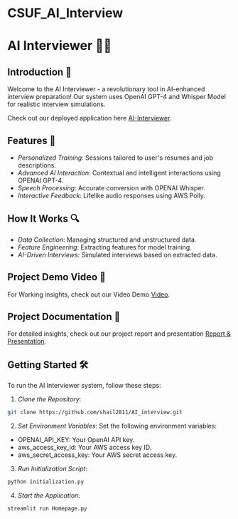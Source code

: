 # CSUF_AI_Interview
# AI Interviewer 🤖🎤

## Introduction 🌟
Welcome to the AI Interviewer - a revolutionary tool in AI-enhanced interview preparation! Our system uses OpenAI GPT-4 and Whisper Model for realistic interview simulations. 

Check out our deployed application here [AI-Interviewer](https://ai-interviewer-mission255.streamlit.app/).

## Features 🚀
- *Personalized Training*: Sessions tailored to user's resumes and job descriptions.
- *Advanced AI Interaction*: Contextual and intelligent interactions using OPENAI GPT-4.
- *Speech Processing*: Accurate conversion with OPENAI Whisper.
- *Interactive Feedback*: Lifelike audio responses using AWS Polly.

## How It Works 🔍
- *Data Collection*: Managing structured and unstructured data.
- *Feature Engineering*: Extracting features for model training.
- *AI-Driven Interviews*: Simulated interviews based on extracted data.

## Project Demo Video 🎥
For Working insights, check out our Video Demo [Video](https://drive.google.com/drive/u/2/folders/1ucn4CIvZqsVlOsfV8J1xat09QeCLEu7y).

## Project Documentation 📑
For detailed insights, check out our project report and presentation [Report & Presentation](https://drive.google.com/drive/u/2/folders/1ucn4CIvZqsVlOsfV8J1xat09QeCLEu7y).

## Getting Started 🛠

To run the AI Interviewer system, follow these steps:
1. *Clone the Repository*:
```bash
git clone https://github.com/shail2811/AI_interview.git
```
2. *Set Environment Variables*:
Set the following environment variables:

- OPENAI_API_KEY: Your OpenAI API key.
- aws_access_key_id: Your AWS access key ID.
- aws_secret_access_key: Your AWS secret access key.

3. *Run Initialization Script*:
```python
python initialization.py
```
4. *Start the Application*:
```python
streamlit run Homepage.py
```



